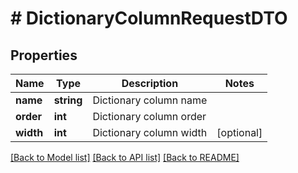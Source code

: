 # # DictionaryColumnRequestDTO

## Properties

Name | Type | Description | Notes
------------ | ------------- | ------------- | -------------
**name** | **string** | Dictionary column name |
**order** | **int** | Dictionary column order |
**width** | **int** | Dictionary column width | [optional]

[[Back to Model list]](../../README.md#models) [[Back to API list]](../../README.md#endpoints) [[Back to README]](../../README.md)
